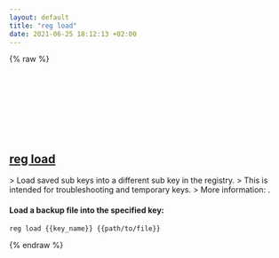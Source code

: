 ```yaml
---
layout: default
title: "reg load"
date: 2021-06-25 18:12:13 +02:00
---
```

{% raw %}
<h2 id="reg-load">
  <a href="/en/windows/reg-load.html">reg load</a> <a href="#reg-load"><svg class="icon">
    <use href="/assets/images/unicode_sprite.svg#link" />
  </svg></a>
</h2>
> Load saved sub keys into a different sub key in the registry.
> This is intended for troubleshooting and temporary keys.
> More information: <https://docs.microsoft.com/windows-server/administration/windows-commands/reg-load>.

#### Load a backup file into the specified key:
```shell
reg load {{key_name}} {{path/to/file}}
```
{% endraw %}